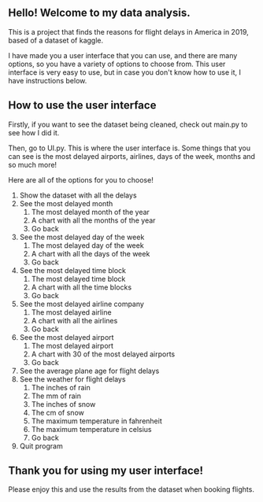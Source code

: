 ## Hello! Welcome to my data analysis.

This is a project that finds the reasons for flight delays in America in 2019, based of a dataset of kaggle.

I have made you a user interface that you can use, and there are many options, so you have a variety of options to choose from. This user interface is very easy to use, but in case you don't know how to use it, I have instructions below.

## How to use the user interface
Firstly, if you want to see the dataset being cleaned, check out main.py to see how I did it.

Then, go to UI.py. This is where the user interface is. Some things that you can see is the most delayed airports, airlines, days of the week, months and so much more!

Here are all of the options for you to choose!

<ol>
  <li>Show the dataset with all the delays</li>
  <li>See the most delayed month
    <ol>
      <li>The most delayed month of the year</li>
      <li>A chart with all the months of the year</li>
      <li>Go back</li>
    </ol>
  </li>
  <li>See the most delayed day of the week
    <ol>
      <li>The most delayed day of the week</li>
      <li>A chart with all the days of the week</li>
      <li>Go back</li>
    </ol>
  </li>
  <li>See the most delayed time block
    <ol>
      <li>The most delayed time block</li>
      <li>A chart with all the time blocks</li>
      <li>Go back</li>
    </ol>
  </li>
  <li>See the most delayed airline company
    <ol>
      <li>The most delayed airline</li>
      <li>A chart with all the airlines</li>
      <li>Go back</li>
    </ol>
  </li>
  <li>See the most delayed airport
    <ol>
      <li>The most delayed airport</li>
      <li>A chart with 30 of the most delayed airports</li>
      <li>Go back</li>
    </ol>
  </li>
  <li>See the average plane age for flight delays</li>
  <li>See the weather for flight delays
    <ol>
      <li>The inches of rain</li>
      <li>The mm of rain</li>
      <li>The inches of snow</li>
      <li>The cm of snow</li>
      <li>The maximum temperature in fahrenheit</li>
      <li>The maximum temperature in celsius</li>
      <li>Go back</li>
    </ol>
  </li>
  <li>Quit program</li>
</ol>

## Thank you for using my user interface!

Please enjoy this and use the results from the dataset when booking flights.